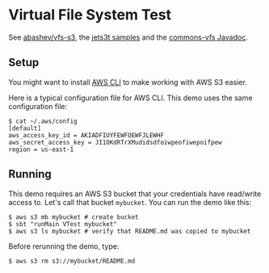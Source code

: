 # Virtual File System Test #

See [abashev/vfs-s3](https://github.com/abashev/vfs-s3), the [jets3t samples](https://jets3t.s3.amazonaws.com/toolkit/code-samples.html) and the [commons-vfs Javadoc](http://commons.apache.org/proper/commons-vfs/apidocs/index.html).

## Setup ##
You might want to install [AWS CLI](http://aws.amazon.com/cli/) to make working with AWS S3 easier.

Here is a typical configuration file for AWS CLI. This demo uses the same configuration file:

````
$ cat ~/.aws/config
[default]
aws_access_key_id = AKIADFIUYFEWFOEWFJLEWHF
aws_secret_access_key = JI1OKdRTrXMudidsdfoiwpeofiwepoifpew
region = us-east-1
````

## Running ##
This demo requires an AWS S3 bucket that your credentials have read/write access to.
Let's call that bucket `mybucket`. You can run the demo like this:

    $ aws s3 mb mybucket # create bucket
    $ sbt "runMain VTest mybucket"
    $ aws s3 ls mybucket # verify that README.md was copied to mybucket

Before rerunning the demo, type:

    $ aws s3 rm s3://mybucket/README.md
